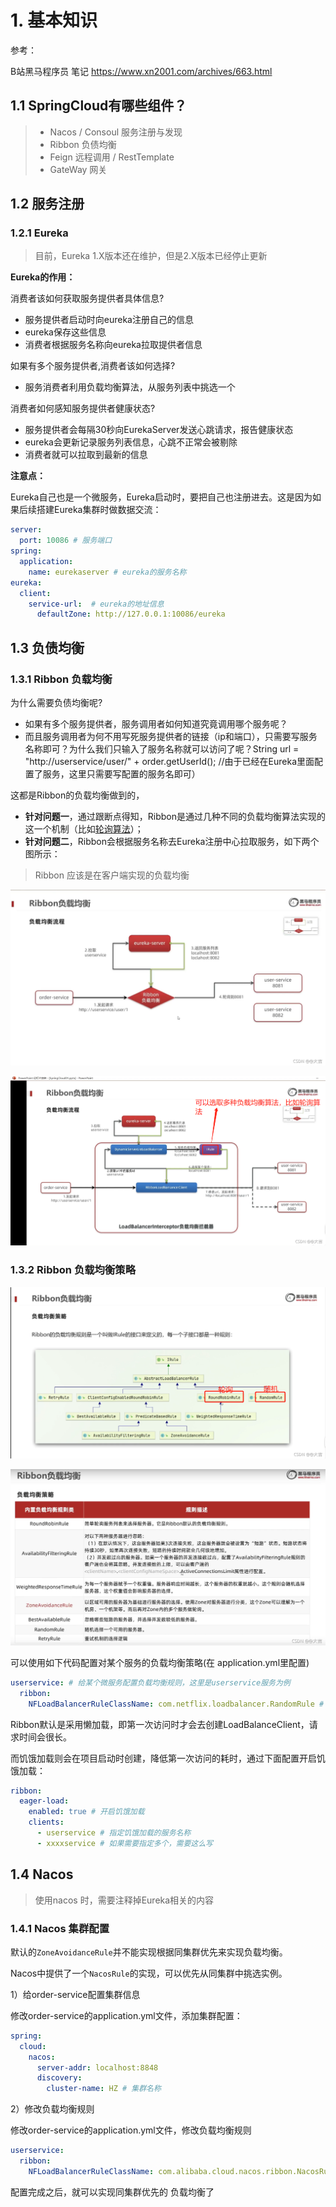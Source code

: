 # 1. 基本知识

参考：

B站黑马程序员 笔记  https://www.xn2001.com/archives/663.html

## 1.1 SpringCloud有哪些组件？

> - Nacos / Consoul 服务注册与发现
> - Ribbon 负债均衡
> - Feign 远程调用 / RestTemplate
> - GateWay 网关

## 1.2 服务注册

### 1.2.1 **Eureka**

> 目前，Eureka 1.X版本还在维护，但是2.X版本已经停止更新

**Eureka的作用：**

消费者该如何获取服务提供者具体信息?

- 服务提供者启动时向eureka注册自己的信息
- eureka保存这些信息
- 消费者根据服务名称向eureka拉取提供者信息

如果有多个服务提供者,消费者该如何选择?

- 服务消费者利用负载均衡算法，从服务列表中挑选一个

消费者如何感知服务提供者健康状态?

- 服务提供者会每隔30秒向EurekaServer发送心跳请求，报告健康状态
- eureka会更新记录服务列表信息，心跳不正常会被剔除
- 消费者就可以拉取到最新的信息

**注意点：**

Eureka自己也是一个微服务，Eureka启动时，要把自己也注册进去。这是因为如果后续搭建Eureka集群时做数据交流：

```yaml
server:
  port: 10086 # 服务端口
spring:
  application:
    name: eurekaserver # eureka的服务名称
eureka:
  client:
    service-url:  # eureka的地址信息
      defaultZone: http://127.0.0.1:10086/eureka
```

## 1.3 负债均衡

### 1.3.1 Ribbon 负载均衡

为什么需要负债均衡呢?

- 如果有多个服务提供者，服务调用者如何知道究竟调用哪个服务呢？
- 而且服务调用者为何不用写死服务提供者的链接（ip和端口），只需要写服务名称即可？为什么我们只输入了服务名称就可以访问了呢？String url = "http://userservice/user/" + order.getUserId(); //由于已经在Eureka里面配置了服务，这里只需要写配置的服务名即可）

这都是Ribbon的负载均衡做到的，

- **针对问题一**，通过跟断点得知，Ribbon是通过几种不同的负载均衡算法实现的这一个机制（比如[轮询算法](https://blog.csdn.net/jasonliuvip/article/details/25725541)）；
- **针对问题二**，Ribbon会根据服务名称去Eureka注册中心拉取服务，如下两个图所示：

> Ribbon 应该是在客户端实现的负载均衡

![3a63e86645fc4c5ea72fd8922a316023.png](../images/3a63e86645fc4c5ea72fd8922a316023.png)

![74da1efa07cc413fb31cf917dd7a0822.png](../images/74da1efa07cc413fb31cf917dd7a0822.png)

### 1.3.2 Ribbon 负载均衡策略

![971f44a376a6479ca683d716a9fcc2bc.png](../images/971f44a376a6479ca683d716a9fcc2bc.png)

![64db29d8532942a0a9d58fa22cc9661d.png](../images/64db29d8532942a0a9d58fa22cc9661d.png)

可以使用如下代码配置对某个服务的负载均衡策略(在 application.yml里配置)

```yaml
userservice: # 给某个微服务配置负载均衡规则，这里是userservice服务为例
  ribbon:
    NFLoadBalancerRuleClassName: com.netflix.loadbalancer.RandomRule # 负载均衡规则
```

Ribbon默认是采用懒加载，即第一次访问时才会去创建LoadBalanceClient，请求时间会很长。

而饥饿加载则会在项目启动时创建，降低第一次访问的耗时，通过下面配置开启饥饿加载：

```yaml
ribbon:
  eager-load:
    enabled: true # 开启饥饿加载
    clients:
      - userservice # 指定饥饿加载的服务名称
      - xxxxservice # 如果需要指定多个，需要这么写
```

## 1.4 Nacos

> 使用nacos 时，需要注释掉Eureka相关的内容

### 1.4.1 Nacos 集群配置

默认的`ZoneAvoidanceRule`并不能实现根据同集群优先来实现负载均衡。

Nacos中提供了一个`NacosRule`的实现，可以优先从同集群中挑选实例。

1）给order-service配置集群信息

修改order-service的application.yml文件，添加集群配置：

```yaml
spring:
  cloud:
    nacos:
      server-addr: localhost:8848
      discovery:
        cluster-name: HZ # 集群名称
```

2）修改负载均衡规则

修改order-service的application.yml文件，修改负载均衡规则

```yaml
userservice:
  ribbon:
    NFLoadBalancerRuleClassName: com.alibaba.cloud.nacos.ribbon.NacosRule # 负载均衡规则 
```

配置完成之后，就可以实现同集群优先的 负载均衡了
